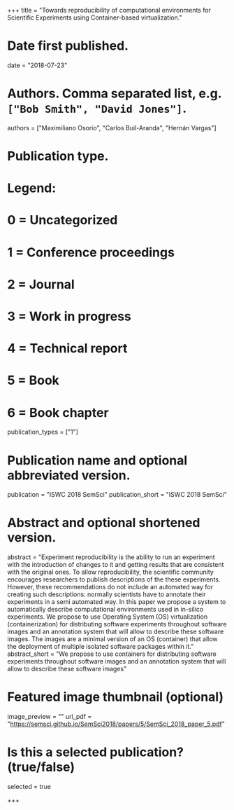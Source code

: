 +++
title = "Towards reproducibility of computational environments for Scientific Experiments using Container-based virtualization."

# Date first published.
date = "2018-07-23"

# Authors. Comma separated list, e.g. `["Bob Smith", "David Jones"]`.
authors = ["Maximiliano Osorio", "Carlos Buil-Aranda", "Hernán Vargas"]
# Publication type.
# Legend:
# 0 = Uncategorized
# 1 = Conference proceedings
# 2 = Journal
# 3 = Work in progress
# 4 = Technical report
# 5 = Book
# 6 = Book chapter
publication_types = ["1"]

# Publication name and optional abbreviated version.
publication = "ISWC 2018 SemSci"
publication_short = "ISWC 2018 SemSci"

# Abstract and optional shortened version.
abstract = "Experiment reproducibility is the ability to run an experiment with the introduction of changes to it and getting results that are consistent with the original ones. To allow reproducibility, the scientific community encourages researchers to publish descriptions of the these experiments. However, these recommendations do not include an automated way for creating such descriptions: normally scientists have to annotate their experiments in a semi automated way. In this paper we propose a system to automatically describe computational environments used in in-silico experiments. We propose to use Operating System (OS) virtualization (containerization) for distributing software experiments throughout software images and an annotation system that will allow to describe these software images. The images are a minimal version of an OS (container) that allow the deployment of multiple isolated software packages within it."
abstract_short = "We propose to use containers for distributing software experiments throughout software images and an annotation system that will allow to describe these software images"

# Featured image thumbnail (optional)
image_preview = ""
url_pdf = "https://semsci.github.io/SemSci2018/papers/5/SemSci_2018_paper_5.pdf"

# Is this a selected publication? (true/false)
selected = true


+++